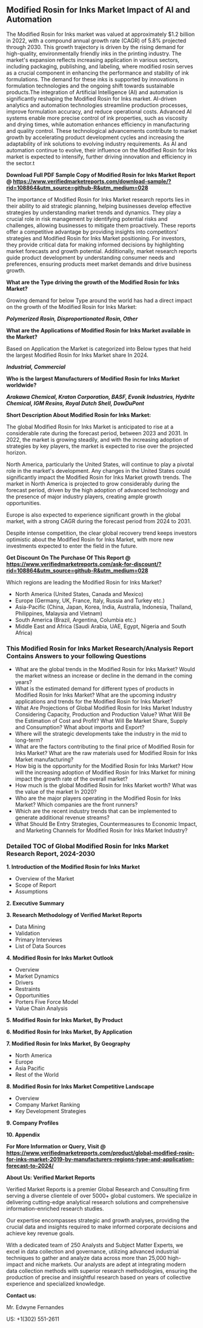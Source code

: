 <h2>Modified Rosin for Inks Market Impact of AI and Automation</h2>The Modified Rosin for Inks market was valued at approximately $1.2 billion in 2022, with a compound annual growth rate (CAGR) of 5.8% projected through 2030. This growth trajectory is driven by the rising demand for high-quality, environmentally friendly inks in the printing industry. The market's expansion reflects increasing application in various sectors, including packaging, publishing, and labeling, where modified rosin serves as a crucial component in enhancing the performance and stability of ink formulations. The demand for these inks is supported by innovations in formulation technologies and the ongoing shift towards sustainable products.The integration of Artificial Intelligence (AI) and automation is significantly reshaping the Modified Rosin for Inks market. AI-driven analytics and automation technologies streamline production processes, improve formulation accuracy, and reduce operational costs. Advanced AI systems enable more precise control of ink properties, such as viscosity and drying times, while automation enhances efficiency in manufacturing and quality control. These technological advancements contribute to market growth by accelerating product development cycles and increasing the adaptability of ink solutions to evolving industry requirements. As AI and automation continue to evolve, their influence on the Modified Rosin for Inks market is expected to intensify, further driving innovation and efficiency in the sector.t</p><p id="" class=""><strong>Download Full PDF Sample Copy of Modified Rosin for Inks Market Report @ <a href="https://www.verifiedmarketreports.com/download-sample/?rid=108864&utm_source=github-R&utm_medium=028" target="_blank">https://www.verifiedmarketreports.com/download-sample/?rid=108864&utm_source=github-R&utm_medium=028</a></strong></p><p>The importance of&nbsp;Modified Rosin for Inks Market research reports lies in their ability to aid strategic planning, helping businesses develop effective strategies by understanding market trends and dynamics. They play a crucial role in risk management by identifying potential risks and challenges, allowing businesses to mitigate them proactively. These reports offer a competitive advantage by providing insights into competitors' strategies and Modified Rosin for Inks Market positioning. For investors, they provide critical data for making informed decisions by highlighting market forecasts and growth potential. Additionally, market research reports guide product development by understanding consumer needs and preferences, ensuring products meet market demands and drive business growth.</p><p><strong>What are the&nbsp;Type driving the growth of the Modified Rosin for Inks Market?</strong></p><p id="" class="">Growing demand for below Type around the world has had a direct impact on the growth of the Modified Rosin for Inks Market:</p><em><strong>Polymerized Rosin, Disproportionated Rosin, Other</strong></em></p><strong>What are the&nbsp;Applications&nbsp;of Modified Rosin for Inks Market available in the Market?</strong></p><p id="" class="">Based on Application the Market is categorized into Below types that held the largest Modified Rosin for Inks Market share In 2024.</p><em><strong>Industrial, Commercial</strong></em></p><strong>Who is the largest Manufacturers of Modified Rosin for Inks Market worldwide?</strong></p><p><em><strong>Arakawa Chemical, Kraton Corporation, BASF, Evonik Industries, Hydrite Chemical, IGM Resins, Royal Dutch Shell, DowDuPont</strong></em></p><p id="" class=""><strong>Short Description About Modified Rosin for Inks Market:</strong></p><p>The global Modified Rosin for Inks Market is anticipated to rise at a considerable rate during the forecast period, between 2023 and 2031. In 2022, the market is growing steadily, and with the increasing adoption of strategies by key players, the market is expected to rise over the projected horizon.</p><p>North America, particularly the United States, will continue to play a pivotal role in the market's development. Any changes in the United States could significantly impact the Modified Rosin for Inks Market growth trends. The market in North America is projected to grow considerably during the forecast period, driven by the high adoption of advanced technology and the presence of major industry players, creating ample growth opportunities.</p><p>Europe is also expected to experience significant growth in the global market, with a strong CAGR during the forecast period from 2024 to 2031.</p><p>Despite intense competition, the clear global recovery trend keeps investors optimistic about the Modified Rosin for Inks Market, with more new investments expected to enter the field in the future.</p><p id="" class=""><strong>Get Discount On The Purchase Of This Report @ <a href="https://www.verifiedmarketreports.com/ask-for-discount/?rid=108864&utm_source=github-R&utm_medium=028" target="_blank">https://www.verifiedmarketreports.com/ask-for-discount/?rid=108864&utm_source=github-R&utm_medium=028</a></strong></p>Which regions are leading the Modified Rosin for Inks Market?</p><ul><li>North America (United States, Canada and Mexico)</li><li>Europe (Germany, UK, France, Italy, Russia and Turkey etc.)</li><li>Asia-Pacific (China, Japan, Korea, India, Australia, Indonesia, Thailand, Philippines, Malaysia and Vietnam)</li><li>South America (Brazil, Argentina, Columbia etc.)</li><li>Middle East and Africa (Saudi Arabia, UAE, Egypt, Nigeria and South Africa)</li></ul><h3 id="" class="">This Modified Rosin for Inks Market Research/Analysis Report Contains Answers to your following Questions</h3><ul><li>What are the global trends in the Modified Rosin for Inks Market? Would the market witness an increase or decline in the demand in the coming years?</li><li>What is the estimated demand for different types of products in Modified Rosin for Inks Market? What are the upcoming industry applications and trends for the Modified Rosin for Inks Market?</li><li>What Are Projections of Global Modified Rosin for Inks Market Industry Considering Capacity, Production and Production Value? What Will Be the Estimation of Cost and Profit? What Will Be Market Share, Supply and Consumption? What about imports and Export?</li><li>Where will the strategic developments take the industry in the mid to long-term?</li><li>What are the factors contributing to the final price of Modified Rosin for Inks Market? What are the raw materials used for Modified Rosin for Inks Market manufacturing?</li><li>How big is the opportunity for the Modified Rosin for Inks Market? How will the increasing adoption of Modified Rosin for Inks Market for mining impact the growth rate of the overall market?</li><li>How much is the global Modified Rosin for Inks Market worth? What was the value of the market In 2020?</li><li>Who are the major players operating in the Modified Rosin for Inks Market? Which companies are the front runners?</li><li>Which are the recent industry trends that can be implemented to generate additional revenue streams?</li><li>What Should Be Entry Strategies, Countermeasures to Economic Impact, and Marketing Channels for Modified Rosin for Inks Market Industry?</li></ul><h3 id="" class="">Detailed TOC of Global Modified Rosin for Inks Market Research Report, 2024-2030</h3><p id="" class=""><strong>1. Introduction of the Modified Rosin for Inks Market</strong></p><ul><li>Overview of the Market</li><li>Scope of Report</li><li>Assumptions</li></ul><p id="" class=""><strong>2. Executive Summary</strong></p><p id="" class=""><strong>3. Research Methodology of Verified Market Reports</strong></p><ul><li>Data Mining</li><li>Validation</li><li>Primary Interviews</li><li>List of Data Sources</li></ul><p id="" class=""><strong>4. Modified Rosin for Inks Market Outlook</strong></p><ul><li>Overview</li><li>Market Dynamics</li><li>Drivers</li><li>Restraints</li><li>Opportunities</li><li>Porters Five Force Model</li><li>Value Chain Analysis</li></ul><p id="" class=""><strong>5. Modified Rosin for Inks Market, By Product</strong></p><p id="" class=""><strong>6. Modified Rosin for Inks Market, By Application</strong></p><p id="" class=""><strong>7. Modified Rosin for Inks Market, By Geography</strong></p><ul><li>North America</li><li>Europe</li><li>Asia Pacific</li><li>Rest of the World</li></ul><p id="" class=""><strong>8. Modified Rosin for Inks Market Competitive Landscape</strong></p><ul><li>Overview</li><li>Company Market Ranking</li><li>Key Development Strategies</li></ul><p id="" class=""><strong>9. Company Profiles</strong></p><p id="" class=""><strong>10. Appendix</strong></p><p id="" class=""><strong>For More Information or Query, Visit @ <a href="https://www.verifiedmarketreports.com/product/global-modified-rosin-for-inks-market-2019-by-manufacturers-regions-type-and-application-forecast-to-2024/" target="_blank">https://www.verifiedmarketreports.com/product/global-modified-rosin-for-inks-market-2019-by-manufacturers-regions-type-and-application-forecast-to-2024/</a></strong></p><p id="" class=""><strong>About Us: Verified Market Reports</strong></p><p id="" class="">Verified Market Reports is a premier Global Research and Consulting firm serving a diverse clientele of over 5000+ global customers. We specialize in delivering cutting-edge analytical research solutions and comprehensive information-enriched research studies.</p><p id="" class="">Our expertise encompasses strategic and growth analyses, providing the crucial data and insights required to make informed corporate decisions and achieve key revenue goals.</p><p id="" class="">With a dedicated team of 250 Analysts and Subject Matter Experts, we excel in data collection and governance, utilizing advanced industrial techniques to gather and analyze data across more than 25,000 high-impact and niche markets. Our analysts are adept at integrating modern data collection methods with superior research methodologies, ensuring the production of precise and insightful research based on years of collective experience and specialized knowledge.</p><p id="" class=""><strong>Contact us:</strong></p><p id="" class="">Mr. Edwyne Fernandes</p><p id="" class="">US: +1(302) 551-2611</p>